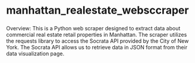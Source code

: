 # manhattan_realestate_websccraper

###
Overview:
This is a Python web scraper designed to extract data about commercial real estate retail properties in Manhattan. The scraper utilizes the requests library to access the Socrata API provided by the City of New York. The Socrata API allows us to retrieve data in JSON format from their data visualization page.
